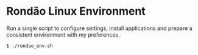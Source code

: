 # Rondão Linux Environment

Run a single script to configure settings, install applications and prepare a consistent environment with my preferences.

```
$ ./rondao_env.sh
```
